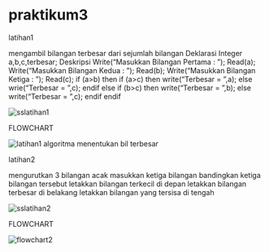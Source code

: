 # praktikum3

latihan1

mengambil bilangan terbesar dari sejumlah bilangan
Deklarasi
            Integer a,b,c,terbesar;
Deskripsi
            Write(“Masukkan Bilangan Pertama : ”);
            Read(a);
            Write(“Masukkan Bilangan Kedua : ”);
            Read(b);
            Write(“Masukkan Bilangan Ketiga : ”);
            Read(c);
            if (a>b) then
                        if (a>c) 
                                    then write(“Terbesar = ”,a);
                                    else wrie(“Terbesar = ”,c);
                        endif
            else if (b>c)
                        then write(“Terbesar = ”,b);
                        else write(“Terbesar = ”,c);
            endif
            endif
            
![sslatihan1](https://user-images.githubusercontent.com/44091204/47499065-35d3eb00-d889-11e8-8b41-8b0eb2740640.jpg)

FLOWCHART

![latihan1 algoritma menentukan bil terbesar](https://user-images.githubusercontent.com/44091204/47499032-1ccb3a00-d889-11e8-9780-0da183db3d0f.jpg)

latihan2

mengurutkan 3 bilangan acak
masukkan ketiga bilangan
bandingkan ketiga bilangan tersebut
letakkan bilangan terkecil di depan
letakkan bilangan terbesar di belakang
letakkan bilangan yang tersisa di tengah

![sslatihan2](https://user-images.githubusercontent.com/44091204/47499616-94e62f80-d88a-11e8-9e97-319a62f4f6b3.jpg)

FLOWCHART

![flowchart2](https://user-images.githubusercontent.com/44091204/47499724-eabad780-d88a-11e8-93ae-1b89440575fc.jpg)

